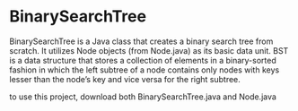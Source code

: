 # BinarySearchTree

BinarySearchTree is a Java class that creates a binary search tree from scratch. It utilizes Node objects (from Node.java) as its basic data unit. BST is a data structure that stores a collection of elements in a binary-sorted fashion in which the left subtree of a node contains only nodes with keys lesser than the node’s key and vice versa for the right subtree. 

to use this project, download both BinarySearchTree.java and Node.java
